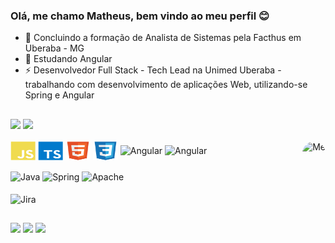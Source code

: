 ### Olá, me chamo Matheus, bem vindo ao meu perfil 😊

- 📖 Concluindo a formação de Analista de Sistemas pela Facthus em Uberaba - MG
- 🔭 Estudando Angular
- ⚡ Desenvolvedor Full Stack - Tech Lead na Unimed Uberaba - trabalhando com desenvolvimento de aplicações Web, utilizando-se Spring e Angular

##

<picture>
  <source srcset="https://github-readme-stats.vercel.app/api?username=MathSZVKS&show_icons=true&theme=dracula&icon_color=4c71f2&hide_border=true&locale=pt-BR&border_radius=14" media="(prefers-color-scheme: dark)" />
  <source srcset="https://github-readme-stats.vercel.app/api?username=MathSZVKS&show_icons=true&theme=buefy&hide_border=true&locale=pt-BR&border_radius=14" media="(prefers-color-scheme: light), (prefers-color-scheme: no-preference)"/> <img src="https://github-readme-stats.vercel.app/api?username=MathSZVKS&show_icons=true"/>
</picture>

<img height="200em" src="https://github-readme-stats.vercel.app/api/top-langs/?username=MathSZVKS&layout=compact&langs_count=16&theme=tokyonight&locale=pt-BR&hide_border=true&border_radius=14"/>

<div>
<br>
  <img align="center" alt="Js" height="30" width="40" src="https://raw.githubusercontent.com/devicons/devicon/master/icons/javascript/javascript-plain.svg">
  <img align="center" alt="Ts" height="30" width="40" src="https://raw.githubusercontent.com/devicons/devicon/master/icons/typescript/typescript-plain.svg">
  <img align="center" alt="HTML" height="30" width="40" src="https://raw.githubusercontent.com/devicons/devicon/master/icons/html5/html5-original.svg">
  <img align="center" alt="CSS" height="30" width="40" src="https://raw.githubusercontent.com/devicons/devicon/master/icons/css3/css3-original.svg">
  <img align="center" alt="Angular" height="30" width="40" src="https://cdn.jsdelivr.net/gh/devicons/devicon/icons/angularjs/angularjs-original.svg"> 
  <img align="center" alt="Angular" height="30" width="40" src="https://cdn.jsdelivr.net/gh/devicons/devicon/icons/bootstrap/bootstrap-original.svg"> 
  <img align="right" alt="Me" height="200" style="border-radius:50px;" src="https://i.picasion.com/pic92/28f6c33a041dfd3e01a8dcbaf829dbda.gif">
</div>
<br>

<div>
  <img align="center" alt="Java" height="30" width="40" src="https://cdn.jsdelivr.net/gh/devicons/devicon/icons/java/java-original.svg">
  <img align="center" alt="Spring" height="30" width="40" src="https://cdn.jsdelivr.net/gh/devicons/devicon/icons/spring/spring-original.svg">
  <img align="center" alt="Apache" height="30" width="40" src="https://cdn.jsdelivr.net/gh/devicons/devicon/icons/apache/apache-original.svg">
</div>
<br>

<div>
  <img align="center" alt="Jira" height="30" width="40" src="https://cdn.jsdelivr.net/gh/devicons/devicon/icons/jira/jira-original.svg">
</div>

##

<div> 
  <a href="https://www.instagram.com/math.szvks/" target="_blank"><img src="https://img.shields.io/badge/-Instagram-%23E4405F?style=for-the-badge&logo=instagram&logoColor=white" target="_blank"></a>
  <a href = "mailto:matheus.russiancorp@gmail.com"><img src="https://img.shields.io/badge/Gmail-D14836?style=for-the-badge&logo=gmail&logoColor=white" target="_blank"></a>
  <a href="https://www.linkedin.com/in/matheus-sizervinks-ferreira-b77a4513a/" target="_blank"><img src="https://img.shields.io/badge/-LinkedIn-%230077B5?style=for-the-badge&logo=linkedin&logoColor=white" target="_blank"></a> 
</div>
